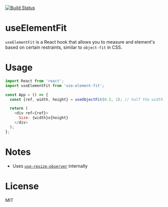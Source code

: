 [![Build Status](https://travis-ci.com/art0rz/use-element-fit.svg?branch=master)](https://travis-ci.com/art0rz/use-element-fit)

# useElementFit

`useElementFit` is a React hook that allows you to measure and element's based on certain restraints, similar to `object-fit` in CSS.

# Usage

```js
import React from 'react';
import useElementFit from 'use-element-fit';

const App = () => {
  const {ref, width, height} = useObjectFit(0.5, 1); // half the width and the full height of parent element

  return (
    <div ref={ref}>
      Size: {width}x{height}
    </div>
  );
};
```

# Notes
* Uses [`use-resize-observer`](https://github.com/ZeeCoder/use-resize-observer) internally

# License
MIT